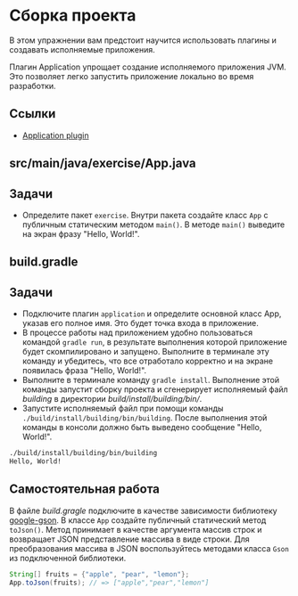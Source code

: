 # Сборка проекта

В этом упражнении вам предстоит научится использовать плагины и создавать исполняемые приложения.

Плагин Application упрощает создание исполняемого приложения JVM. Это позволяет легко запустить приложение локально во время разработки.

## Ссылки

* [Application plugin](https://docs.gradle.org/current/userguide/application_plugin.html)

## src/main/java/exercise/App.java

## Задачи

* Определите пакет `exercise`. Внутри пакета создайте класс `App` с публичным статическим методом `main()`. В методе `main()` выведите на экран фразу "Hello, World!".

## build.gradle

## Задачи

* Подключите плагин `application` и определите основной класс App, указав его полное имя. Это будет точка входа в приложение.
* В процессе работы над приложением удобно пользоваться командой `gradle run`, в результате выполнения которой приложение будет скомпилировано и запущено. Выполните в терминале эту команду и убедитесь, что все отработало корректно и на экране появилась фраза "Hello, World!".
* Выполните в терминале команду `gradle install`. Выполнение этой команды запустит сборку проекта и сгенерирует исполняемый файл *building* в директории *build/install/building/bin/*.
* Запустите исполняемый файл при помощи команды `./build/install/building/bin/building`. После выполнения этой команды в консоли должно быть выведено сообщение "Hello, World!".

```bash
./build/install/building/bin/building
Hello, World!
```

## Самостоятельная работа

В файле *build.gragle* подключите в качестве зависимости библиотеку [google-gson](https://github.com/google/gson/blob/master/gson/src/main/java/com/google/gson/Gson.java). В классе `App` создайте публичный статический метод `toJson()`. Метод принимает в качестве аргумента массив строк и возвращает JSON представление массива в виде строки. Для преобразования массива в JSON воспользуйтесь методами класса `Gson` из подключенной библиотеки.

```java
String[] fruits = {"apple", "pear", "lemon"};
App.toJson(fruits); // => ["apple","pear","lemon"]
